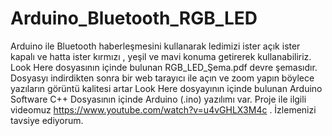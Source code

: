 # Arduino_Bluetooth_RGB_LED
Arduino ile Bluetooth haberleşmesini kullanarak ledimizi ister açık ister kapalı ve hatta ister kırmızı , yeşil ve mavi konuma getirerek kullanabiliriz.
Look Here dosyasının içinde bulunan RGB_LED_Şema.pdf devre şemasıdır. Dosyasyı indirdikten sonra bir web tarayıcı ile açın ve zoom yapın böylece yazıların görüntü kalitesi artar
Look Here dosyayının içinde bulunan Arduino Software C++ Dosyasının içinde Arduino (.ino) yazılımı var.
Proje ile ilgili videomuz https://www.youtube.com/watch?v=u4vGHLX3M4c . İzlemenizi tavsiye ediyorum.
